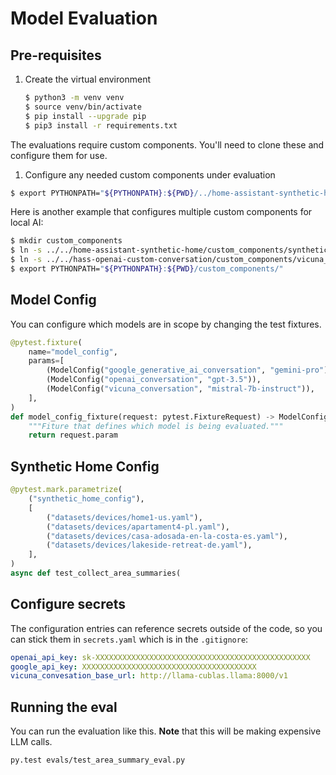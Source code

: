 # Model Evaluation

## Pre-requisites

1. Create the virtual environment

    ```bash
    $ python3 -m venv venv
    $ source venv/bin/activate
    $ pip install --upgrade pip
    $ pip3 install -r requirements.txt
    ```

The evaluations require custom components. You'll need to clone these and configure
them for use.

1. Configure any needed custom components under evaluation

```bash
$ export PYTHONPATH="${PYTHONPATH}:${PWD}/../home-assistant-synthetic-home/custom_components/:${PWD}/../home-assistant-synthetic-home/"
```

Here is another example that configures multiple custom components for local AI:

```bash
$ mkdir custom_components
$ ln -s ../../home-assistant-synthetic-home/custom_components/synthetic_home custom_components/synthetic_home
$ ln -s ../../hass-openai-custom-conversation/custom_components/vicuna_conversation custom_components/vicuna_conversation
$ export PYTHONPATH="${PYTHONPATH}:${PWD}/custom_components/"
```

## Model Config

You can configure which models are in scope by changing the test fixtures.

```python
@pytest.fixture(
    name="model_config",
    params=[
        (ModelConfig("google_generative_ai_conversation", "gemini-pro")),
        (ModelConfig("openai_conversation", "gpt-3.5")),
        (ModelConfig("vicuna_conversation", "mistral-7b-instruct")),
    ],
)
def model_config_fixture(request: pytest.FixtureRequest) -> ModelConfig:
    """Fiture that defines which model is being evaluated."""
    return request.param
```

## Synthetic Home Config

```python
@pytest.mark.parametrize(
    ("synthetic_home_config"),
    [
        ("datasets/devices/home1-us.yaml"),
        ("datasets/devices/apartament4-pl.yaml"),
        ("datasets/devices/casa-adosada-en-la-costa-es.yaml"),
        ("datasets/devices/lakeside-retreat-de.yaml"),
    ],
)
async def test_collect_area_summaries(
```

## Configure secrets

The configuration entries can reference secrets outside of the code, so
you can stick them in `secrets.yaml` which is in the `.gitignore`:

```yaml
openai_api_key: sk-XXXXXXXXXXXXXXXXXXXXXXXXXXXXXXXXXXXXXXXXXXXXXXXX
google_api_key: XXXXXXXXXXXXXXXXXXXXXXXXXXXXXXXXXXXXXXX
vicuna_convesation_base_url: http://llama-cublas.llama:8000/v1
```

## Running the eval

You can run the evaluation like this. **Note** that this will be making expensive
LLM calls.

```shell
py.test evals/test_area_summary_eval.py
```
